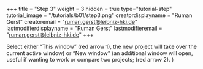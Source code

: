 +++
title = "Step 3"
weight = 3
hidden = true
type="tutorial-step"
tutorial_image = "/tutorials/b01/step3.png"
creatordisplayname = "Ruman Gerst"
creatoremail = "ruman.gerst@leibniz-hki.de"
lastmodifierdisplayname = "Ruman Gerst"
lastmodifieremail = "ruman.gerst@leibniz-hki.de"
+++

Select either “This window” (red arrow 1), the new project will take over the current active window) or “New window” (an additional window will open, useful if wanting to work or compare two projects; (red arrow 2). )